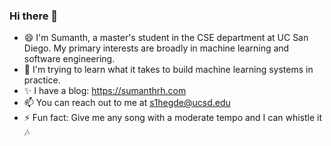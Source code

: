 ### Hi there 👋

- 😄 I'm Sumanth, a master's student in the CSE department at UC San Diego. My primary interests are broadly in machine learning and software engineering. 
- 🌱 I'm trying to learn what it takes to build machine learning systems in practice. 
- ✨ I have a blog: https://sumanthrh.com
- 📫 You can reach out to me at s1hegde@ucsd.edu
- ⚡ Fun fact: Give me any song with a moderate tempo and I can whistle it :notes: 

<!--
**SumanthRH/SumanthRH** is a ✨ _special_ ✨ repository because its `README.md` (this file) appears on your GitHub profile.

Here are some ideas to get you started:

- 🔭 I’m currently working on ...
- 🌱 I’m currently learning ...
- 👯 I’m looking to collaborate on ...
- 🤔 I’m looking for help with ...
- 💬 Ask me about ...
- 📫 How to reach me: ...
- 😄 Pronouns: ...
- ⚡ Fun fact: ...
-->
